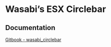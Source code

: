 # Wasabi’s ESX Circlebar

## Documentation
[Gitbook - wasabi_circlebar](https://wasabirobby.gitbook.io/wasabi-scripts/scripts/wasabi_circlebar)
